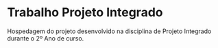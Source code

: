 # Trabalho Projeto Integrado
 Hospedagem do projeto desenvolvido na disciplina de Projeto Integrado durante o 2º Ano de curso. 
